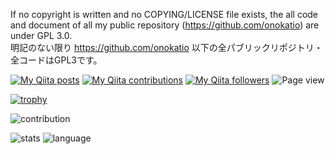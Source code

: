 If no copyright is written and no COPYING/LICENSE file exists, the all code and document of all my public repository (https://github.com/onokatio) are under GPL 3.0.  
明記のない限り https://github.com/onokatio 以下の全パブリックリポジトリ・全コードはGPL3です。  

[![My Qiita posts](https://qiita-badge.apiapi.app/s/onokatio/posts.svg)](http://qiita.com/onokatio)
[![My Qiita contributions](https://qiita-badge.apiapi.app/s/onokatio/contributions.svg)](http://qiita.com/onokatio)
[![My Qiita followers](https://qiita-badge.apiapi.app/s/onokatio/followers.svg)](http://qiita.com/onokatio)
![Page view](https://komarev.com/ghpvc/?username=onokatio)

[![trophy](https://github-profile-trophy.vercel.app/?username=onokatio&row=2)](https://github.com/ryo-ma/github-profile-trophy)

![contribution](https://github-contribution-stats.vercel.app/api/?username=onokatio)

![stats](https://github-readme-stats.vercel.app/api?username=onokatio&count_private=true&show_icons=true)
![language](https://github-readme-stats.vercel.app/api/top-langs/?username=onokatio&layout=compact)
